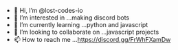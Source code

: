 - 👋 Hi, I’m @lost-codes-io
- 👀 I’m interested in ...making discord bots
- 🌱 I’m currently learning ...python and javascript
- 💞️ I’m looking to collaborate on ...javascript projects
- 📫 How to reach me ...https://discord.gg/FrWhFXamDw

<!---
lost-codes-io/lost-codes-io is a ✨ special ✨ repository because its `README.md` (this file) appears on your GitHub profile.
You can click the Preview link to take a look at your changes.
--->
